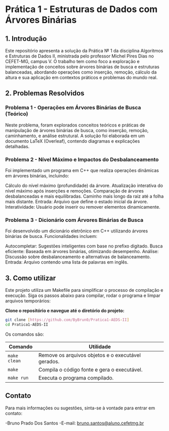 # Prática 1 - Estruturas de Dados com Árvores Binárias

## 1. Introdução
Este repositório apresenta a solução da Prática № 1 da disciplina Algoritmos e Estruturas de Dados II, ministrada pelo professor Michel Pires Dias no CEFET-MG, campus V. O trabalho tem como foco a exploração e implementação de conceitos sobre árvores binárias de busca e estruturas balanceadas, abordando operações como inserção, remoção, cálculo da altura e sua aplicação em contextos práticos e problemas do mundo real.

## 2. Problemas Resolvidos
### Problema 1 - Operações em Árvores Binárias de Busca (Teórico)
Neste problema, foram explorados conceitos teóricos e práticas de manipulação de árvores binárias de busca, como inserção, remoção, caminhamento, e análise estrutural. A solução foi elaborada em um documento LaTeX (Overleaf), contendo diagramas e explicações detalhadas.

### Problema 2 - Nível Máximo e Impactos do Desbalanceamento
Foi implementado um programa em C++ que realiza operações dinâmicas em árvores binárias, incluindo:

Cálculo do nível máximo (profundidade) da árvore.
Atualização interativa do nível máximo após inserções e remoções.
Comparação de árvores desbalanceadas e mais equilibradas.
Caminho mais longo da raiz até a folha mais distante.
Entrada: Arquivo que define o estado inicial da árvore.
Interatividade: Usuário pode inserir ou remover elementos dinamicamente.

### Problema 3 - Dicionário com Árvores Binárias de Busca
Foi desenvolvido um dicionário eletrônico em C++ utilizando árvores binárias de busca. Funcionalidades incluem:

Autocompletar: Sugestões inteligentes com base no prefixo digitado.
Busca eficiente: Baseada em árvores binárias, otimizando desempenho.
Análise: Discussão sobre desbalanceamento e alternativas de balanceamento.
Entrada: Arquivo contendo uma lista de palavras em inglês.

##  3. Como utilizar

Este projeto utiliza um Makefile para simplificar o processo de compilação e execução. Siga os passos abaixo para compilar, rodar o programa e limpar arquivos temporários:

**Clone o repositório e navegue até o diretório do projeto:**
   ```bash
   git clone [https://github.com/ByBrun0/Pratica1-AEDS-II]
   cd Pratica1-AEDS-II
   ```


Os comandos são:

Comando   | Utilidade
--------- | ------
```make clean``` | Remove os arquivos objetos e o executável gerados.
```make``` | Compila o código fonte e gera o executável.
```make run``` | Executa o programa compilado.


## Contato

Para mais informações ou sugestões, sinta-se à vontade para entrar em contato:

-Bruno Prado Dos Santos
-E-mail: bruno.santos@aluno.cefetmg.br
